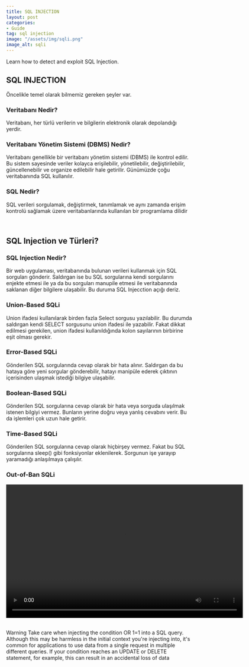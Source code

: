 ```yaml
---
title: SQL INJECTION
layout: post
categories:
- Guide
tag: sql injection
image: "/assets/img/sqli.png"
image_alt: sqli
---
```


Learn how to detect and exploit SQL Injection.

## SQL INJECTION

Öncelikle temel olarak bilmemiz gereken şeyler var.

### Veritabanı Nedir?

Veritabanı, her türlü verilerin ve bilgilerin elektronik olarak depolandığı yerdir.

### Veritabanı Yönetim Sistemi (DBMS) Nedir?

Veritabanı genellikle bir veritabanı yönetim sistemi (DBMS) ile kontrol edilir. Bu sistem sayesinde veriler kolayca erişilebilir, yönetilebilir, değiştirilebilir, güncellenebilir ve organize edilebilir hale getirilir. Günümüzde çoğu veritabanında SQL kullanılır.

### SQL Nedir?

SQL verileri sorgulamak, değiştirmek, tanımlamak ve aynı zamanda erişim kontrolü sağlamak üzere veritabanlarında kullanılan bir programlama dilidir

<br>

## SQL Injection ve Türleri?

### SQL Injection Nedir?

Bir web uygulaması, veritabanında bulunan verileri kullanmak için SQL sorguları gönderir. Saldırgan ise bu SQL sorgularına kendi sorgularını enjekte etmesi ile ya da bu sorguları manupile etmesi ile veritabanında saklanan diğer bilgilere ulaşabilir. Bu duruma SQL Injecction açığı deriz.

### Union-Based SQLi

Union ifadesi kullanılarak birden fazla Select sorgusu yazılabilir. Bu durumda saldırgan kendi SELECT sorgusunu union ifadesi ile yazabilir. Fakat dikkat edilmesi gerekilen, union ifadesi kullanıldığında kolon sayılarının birbirine eşit olması gerekir.

### Error-Based SQLi

Gönderilen SQL sorgularında cevap olarak bir hata alınır. Saldırgan da bu hataya göre yeni sorgular gönderebilir, hatayı manipüle ederek çıktının içerisinden ulaşmak istediği bilgiye ulaşabilir.

### Boolean-Based SQLi

Gönderilen SQL sorgularına cevap olarak bir hata veya sorguda ulaşılmak istenen bilgiyi vermez. Bunların yerine doğru veya yanlış cevabını verir. Bu da işlemleri çok uzun hale getirir.

### Time-Based SQLi

Gönderilen SQL sorgularına cevap olarak hiçbirşey vermez. Fakat bu SQL sorgularına sleep() gibi fonksiyonlar eklenilerek. Sorgunun işe yarayıp yaramadığı anlaşılmaya çalışılır.

### Out-of-Ban SQLi

<video width="640" height="360" controls>
  <source src="/assets/video/Out-of-Band-SQLi.mp4" type="video/mp4">
</video>

<br>

<br>

Warning
Take care when injecting the condition OR 1=1 into a SQL query. Although this may be harmless in the initial context you're injecting into, it's common for applications to use data from a single request in multiple different queries. If your condition reaches an UPDATE or DELETE statement, for example, this can result in an accidental loss of data
